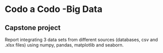 # Codo a Codo -Big Data

## Capstone project 

Report integrating 3 data sets from different sources (databases, csv and .xlsx files) using numpy, pandas, matplotlib and seaborn.
